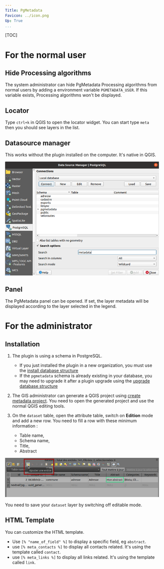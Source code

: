 ```yaml
---
Title: PgMetadata
Favicon: ../icon.png
Up: True
...
```


[TOC]

# For the normal user

## Hide Processing algorithms

The system administrator can hide PgMetadata Processing algorithms from normal users by adding a environment 
variable `PGMETADATA_USER`. If this variable exists, Processing algorithms won't be displayed.

## Locator

Type `ctrl+k` in QGIS to open the locator widget. You can start type `meta` then you should see layers in the
list.

## Datasource manager

This works without the plugin installed on the computer. It's native in QGIS.

![Search with comment](../datasource_manager.png)

## Panel

The PgMetadata panel can be opened. If set, the layer metadata will be displayed according to the layer 
selected in the legend.

# For the administrator

## Installation

1. The plugin is using a schema in PostgreSQL.
    * If you just installed the plugin in a new organization, you must
use the [install database structure](../processing/index.html#installation-of-the-database-structure)
    * If the `pgmetadata` schema is already existing in your database, you may need to upgrade it after a 
    plugin upgrade using the 
    [upgrade database structure](../processing/index.html#upgrade-the-database-structure)

1. The GIS administrator can generate a QGIS project using 
[create metadata project](../processing/index.html#create-metadata-administration-project). You need to open
the generated project and use the normal QGIS editing tools.
1. On the `dataset` table, open the attribute table, switch on **Edition** mode and add a new row.
    You need to fill a row with these minimum information : 
    * Table name,
    * Schema name,
    * Title,
    * Abstract

![Attribute table](../attribute_table_new_row.png)

You need to save your `dataset` layer by switching off editable mode.

## HTML Template

You can customize the HTML template.

* Use `[% "name_of_field" %]` to display a specific field, eg `abstract`.
* use `[% meta_contacts %]` to display all contacts related. It's using the template called `contact`.
* use `[% meta_links %]` to display all links related. It's using the template called `link`.

